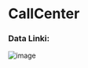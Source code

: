# CallCenter
### Data Linki:
![image](https://github.com/onuryucel1/CallCenter/assets/127877542/b263c401-0f5a-4e9a-9e5c-1fe630e12018)
